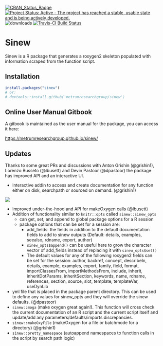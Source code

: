[![CRAN\_Status\_Badge](https://www.r-pkg.org/badges/version/sinew)](https://cran.r-project.org/package=sinew)
[![Project Status: Active - The project has reached a stable, usable state and is being actively developed.](http://www.repostatus.org/badges/0.1.0/active.svg)](http://www.repostatus.org/#active) 
![downloads](http://cranlogs.r-pkg.org/badges/sinew)
[![Travis-CI Build Status](https://travis-ci.org/metrumresearchgroup/sinew.svg?branch=master)](https://travis-ci.org/metrumresearchgroup/sinew)
# Sinew

Sinew is a R package that generates a roxygen2 skeleton populated with information scraped from the function script.

## Installation
```r
install.packages("sinew")
# or:
# devtools::install_github('metrumresearchgroup/sinew')
```

## Online User Manual Gitbook

A gitbook is maintained as the user manual for the package, you can access it here:

https://metrumresearchgroup.github.io/sinew/

## Updates
 Thanks to some great PRs and discussions with Anton Grishin (@grishin1), Lorenzo Busseto (@lbusett) and Devin Pastoor (@dpastoor) the package has improved API and an interactive UI. 
 
  - Interactive addin to access and create documentation for any function either on disk, searchpath or sourced on demand. (@grishin1)
  
  ![](https://github.com/metrumresearchgroup/sinew/blob/master/Miscellaneous/interactiveAddin.gif?raw=true)
  
  - Improved under-the-hood and API for makeOxygen calls (@lbusett)
  - Addition of functionality similar to `knitr::opts` called `sinew::sinew_opts`
    - can get, set, and append to global package options for a R session
    - package options that can be set for a session are: 
      - add_fields: the fields in addition to the default documentation fields to add to sinew outputs (Default: details, examples, seealso, rdname, export, author)
      - `sinew_opts$append()` can be useful here to grow the character vector of add_fields instead of replacing it with `sinew_opts$set()`
      - The default values for any of the following roxygen2 fields can be set for the session: author, backref, concept, describeIn, details, example, examples, export, family, field, format, importClassesFrom, importMethodsFrom, include, inherit, inheritDotParams, inheritSection, keywords, name, rdname, references, section, source, slot, template, templateVar, useDynLib
  - yml file that is placed in the package parent directory. This can be used to define any values for sinew_opts and they will override the sinew defaults. (@dpastoor)
  - `sinew::moga` (make oxygen great again!). This function will cross check the current documentation of an R script and the current script itself and update/add any parameters/defaults/imports discrepancies.
  - `sinew::makeOxyFile` (makeOxygen for a file or batchmode for a directory) (@grishin1)
  - `sinew::pretty_namespace` (autoappend namespaces to function calls in the script by search path logic)
